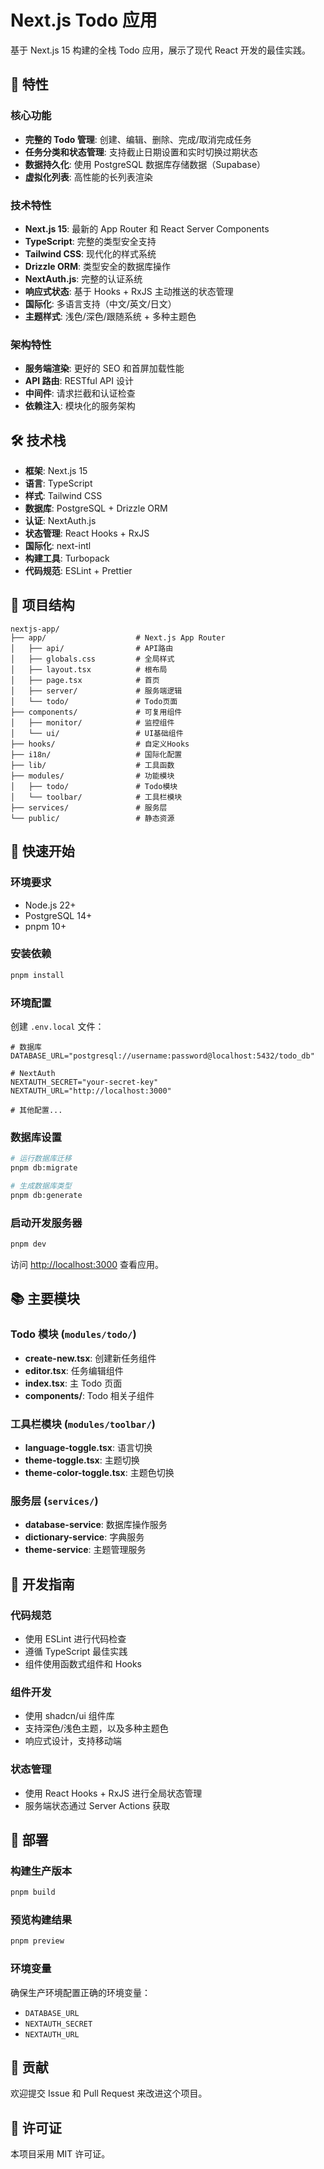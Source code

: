 # Next.js Todo 应用

基于 Next.js 15 构建的全栈 Todo 应用，展示了现代 React 开发的最佳实践。

## 🚀 特性

### 核心功能

- **完整的 Todo 管理**: 创建、编辑、删除、完成/取消完成任务
- **任务分类和状态管理**: 支持截止日期设置和实时切换过期状态
- **数据持久化**: 使用 PostgreSQL 数据库存储数据（Supabase）
- **虚拟化列表**: 高性能的长列表渲染

### 技术特性

- **Next.js 15**: 最新的 App Router 和 React Server Components
- **TypeScript**: 完整的类型安全支持
- **Tailwind CSS**: 现代化的样式系统
- **Drizzle ORM**: 类型安全的数据库操作
- **NextAuth.js**: 完整的认证系统
- **响应式状态**: 基于 Hooks + RxJS 主动推送的状态管理
- **国际化**: 多语言支持（中文/英文/日文）
- **主题样式**: 浅色/深色/跟随系统 + 多种主题色

### 架构特性

- **服务端渲染**: 更好的 SEO 和首屏加载性能
- **API 路由**: RESTful API 设计
- **中间件**: 请求拦截和认证检查
- **依赖注入**: 模块化的服务架构

## 🛠 技术栈

- **框架**: Next.js 15
- **语言**: TypeScript
- **样式**: Tailwind CSS
- **数据库**: PostgreSQL + Drizzle ORM
- **认证**: NextAuth.js
- **状态管理**: React Hooks + RxJS
- **国际化**: next-intl
- **构建工具**: Turbopack
- **代码规范**: ESLint + Prettier

## 📁 项目结构

```
nextjs-app/
├── app/                    # Next.js App Router
│   ├── api/                # API路由
│   ├── globals.css         # 全局样式
│   ├── layout.tsx          # 根布局
│   ├── page.tsx            # 首页
│   ├── server/             # 服务端逻辑
│   └── todo/               # Todo页面
├── components/             # 可复用组件
│   ├── monitor/            # 监控组件
│   └── ui/                 # UI基础组件
├── hooks/                  # 自定义Hooks
├── i18n/                   # 国际化配置
├── lib/                    # 工具函数
├── modules/                # 功能模块
│   ├── todo/               # Todo模块
│   └── toolbar/            # 工具栏模块
├── services/               # 服务层
└── public/                 # 静态资源
```

## 🚀 快速开始

### 环境要求

- Node.js 22+
- PostgreSQL 14+
- pnpm 10+

### 安装依赖

```bash
pnpm install
```

### 环境配置

创建 `.env.local` 文件：

```env
# 数据库
DATABASE_URL="postgresql://username:password@localhost:5432/todo_db"

# NextAuth
NEXTAUTH_SECRET="your-secret-key"
NEXTAUTH_URL="http://localhost:3000"

# 其他配置...
```

### 数据库设置

```bash
# 运行数据库迁移
pnpm db:migrate

# 生成数据库类型
pnpm db:generate
```

### 启动开发服务器

```bash
pnpm dev
```

访问 [http://localhost:3000](http://localhost:3000) 查看应用。

## 📚 主要模块

### Todo 模块 (`modules/todo/`)

- **create-new.tsx**: 创建新任务组件
- **editor.tsx**: 任务编辑组件
- **index.tsx**: 主 Todo 页面
- **components/**: Todo 相关子组件

### 工具栏模块 (`modules/toolbar/`)

- **language-toggle.tsx**: 语言切换
- **theme-toggle.tsx**: 主题切换
- **theme-color-toggle.tsx**: 主题色切换

### 服务层 (`services/`)

- **database-service**: 数据库操作服务
- **dictionary-service**: 字典服务
- **theme-service**: 主题管理服务

## 🔧 开发指南

### 代码规范

- 使用 ESLint 进行代码检查
- 遵循 TypeScript 最佳实践
- 组件使用函数式组件和 Hooks

### 组件开发

- 使用 shadcn/ui 组件库
- 支持深色/浅色主题，以及多种主题色
- 响应式设计，支持移动端

### 状态管理

- 使用 React Hooks + RxJS 进行全局状态管理
- 服务端状态通过 Server Actions 获取

## 🚀 部署

### 构建生产版本

```bash
pnpm build
```

### 预览构建结果

```bash
pnpm preview
```

### 环境变量

确保生产环境配置正确的环境变量：

- `DATABASE_URL`
- `NEXTAUTH_SECRET`
- `NEXTAUTH_URL`

## 🤝 贡献

欢迎提交 Issue 和 Pull Request 来改进这个项目。

## 📄 许可证

本项目采用 MIT 许可证。
